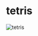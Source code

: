 # tetris

![tetris](https://github.com/agerecnik/tetris/assets/48628230/b9b92ac4-4cfd-4471-8004-33f2ca772dfe)
